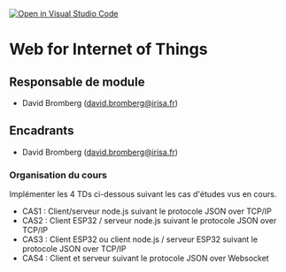 [![Open in Visual Studio Code](https://classroom.github.com/assets/open-in-vscode-c66648af7eb3fe8bc4f294546bfd86ef473780cde1dea487d3c4ff354943c9ae.svg)](https://classroom.github.com/online_ide?assignment_repo_id=9202405&assignment_repo_type=AssignmentRepo)
# Web for Internet of Things

## Responsable de module

- David Bromberg (david.bromberg@irisa.fr)

## Encadrants

- David Bromberg (david.bromberg@irisa.fr)



### Organisation du cours

Implémenter les 4 TDs ci-dessous suivant les cas d'études vus en cours. 

- CAS1 : Client/serveur node.js suivant le protocole JSON over TCP/IP
- CAS2 : Client ESP32 / serveur node.js suivant le protocole JSON over TCP/IP
- CAS3 : Client ESP32 ou client node.js / serveur ESP32 suivant le protocole JSON over TCP/IP
- CAS4 : Client et serveur suivant le protocole JSON over Websocket


